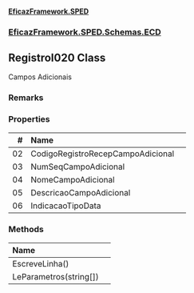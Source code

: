 #### [EficazFramework.SPED](EficazFrameworkSPED.md 'EficazFramework SPED')
### [EficazFramework.SPED.Schemas.ECD](EficazFramework.SPED.Schemas.ECD.md 'EficazFramework.SPED.Schemas.ECD')

## RegistroI020 Class

Campos Adicionais

### Remarks
### Properties

| # | Name | |
| ---: | :--- | :--- |
| 02 | CodigoRegistroRecepCampoAdicional |  |
| 03 | NumSeqCampoAdicional |  |
| 04 | NomeCampoAdicional |  |
| 05 | DescricaoCampoAdicional |  |
| 06 | IndicacaoTipoData |  |
### Methods

| Name | |
| :--- | :--- |
| EscreveLinha() |  |
| LeParametros(string[]) |  |
